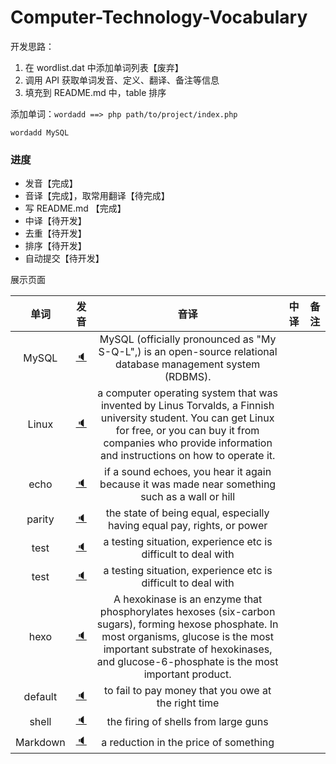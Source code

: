 # Computer-Technology-Vocabulary

开发思路：
1. 在 wordlist.dat 中添加单词列表【废弃】
2. 调用 API  获取单词发音、定义、翻译、备注等信息
3. 填充到 README.md 中，table 排序

添加单词：``wordadd ==> php path/to/project/index.php``
```shell
wordadd MySQL
```



###  进度

- 发音【完成】
- 音译【完成】，取常用翻译【待完成】
- 写 README.md 【完成】
- 中译【待开发】
- 去重【待开发】
- 排序【待开发】
- 自动提交【待开发】



展示页面

| 单词 | 发音 | 音译 | 中译 | 备注 |
| :--: | :--: | :--: | :--: | :--: |
| MySQL |[:speaker:](http://dict.youdao.com/dictvoice?audio=MySQL) | MySQL (officially pronounced as  "My S-Q-L",) is an open-source relational database management system (RDBMS). |      |      |
| Linux |[:speaker:](http://dict.youdao.com/dictvoice?audio=Linux) | a computer operating system that was invented by Linus Torvalds, a Finnish university student. You can get Linux for free, or you can buy it from companies who provide information and instructions on how to operate it. |      |      |
| echo |[:speaker:](http://dict.youdao.com/dictvoice?audio=echo) | if a sound echoes, you hear it again because it was made near something such as a wall or hill |      |      |
| parity |[:speaker:](http://dict.youdao.com/dictvoice?audio=parity) | the state of being equal, especially having equal pay, rights, or power |      |      |
| test |[:speaker:](http://dict.youdao.com/dictvoice?audio=test) | a testing situation, experience etc is difficult to deal with |      |      |
| test |[:speaker:](http://dict.youdao.com/dictvoice?audio=test) | a testing situation, experience etc is difficult to deal with |      |      |
| hexo |[:speaker:](http://dict.youdao.com/dictvoice?audio=hexo) | A hexokinase is an enzyme that phosphorylates hexoses (six-carbon sugars), forming hexose phosphate. In most organisms, glucose is the most important substrate of hexokinases, and glucose-6-phosphate is the most important product. |      |      |
| default |[:speaker:](http://dict.youdao.com/dictvoice?audio=default) | to fail to pay money that you owe at the right time |      |      |
| shell |[:speaker:](http://dict.youdao.com/dictvoice?audio=shell) | the firing of shells from large guns |      |      |
| Markdown |[:speaker:](http://dict.youdao.com/dictvoice?audio=Markdown) | a reduction in the price of something |      |      |